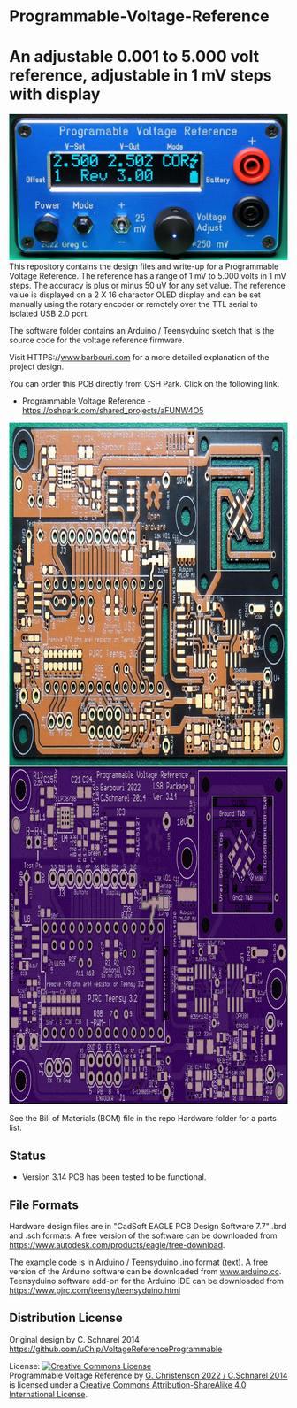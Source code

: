 # Programmable-Voltage-Reference
An adjustable 0.001 to 5.000 volt reference, adjustable in 1 mV steps with display
==============================

<img src="PVRFrontPanel2500-1200.JPG" alt="Programmable Voltage Reference with 1 mV resolution and 50 uV accuracy">
This repository contains the design files and write-up for a Programmable Voltage Reference.  The reference has a range of 1 mV to 5.000 volts in 1 mV steps.  The accuracy is plus or minus 50 uV for any set value.  The reference value is displayed on a 2 X 16 charactor OLED display and can be set manually using the rotary encoder or remotely over the TTL serial to isolated USB 2.0 port.

The software folder contains an Arduino / Teensyduino sketch that is the source code for the voltage reference firmware.

Visit HTTPS://www.barbouri.com for a more detailed explanation of the project design.

You can order this PCB directly from OSH Park.  Click on the following link.  
  * Programmable Voltage Reference - https://oshpark.com/shared_projects/aFUNW4O5 

<img src="PVR314BareBoardTopHighContrast10.JPG" alt="PCB Top" height="619" width="1000">

<img src="PVRv314boardTop.png" alt="PCB Bottom" height="610" width="1000">

See the Bill of Materials (BOM) file in the repo Hardware folder for a parts list.  

## Status  
  * Version 3.14 PCB has been tested to be functional.  

## File Formats  

Hardware design files are in "CadSoft EAGLE PCB Design Software 7.7" .brd and .sch formats.  A free version of the software can be downloaded from https://www.autodesk.com/products/eagle/free-download.

The example code is in Arduino / Teensyduino .ino format (text).  A free version of the Arduino software can be downloaded from www.arduino.cc.
Teensyduino software add-on for the Arduino IDE can be downloaded from https://www.pjrc.com/teensy/teensyduino.html

## Distribution License  

Original design by C. Schnarel 2014 https://github.com/uChip/VoltageReferenceProgrammable

License:
<a rel="license" href="http://creativecommons.org/licenses/by-sa/4.0/"><img alt="Creative Commons License" style="border-width:0" src="https://i.creativecommons.org/l/by-sa/4.0/88x31.png" /></a><br /><span xmlns:dct="http://purl.org/dc/terms/" property="dct:title">Programmable Voltage Reference</span> by <a xmlns:cc="http://creativecommons.org/ns#" href="https://github.com/Barbouri/Programmable-Voltage-Reference" property="cc:attributionName" rel="cc:attributionURL">G. Christenson 2022 / C.Schnarel 2014</a> is licensed under a <a rel="license" href="http://creativecommons.org/licenses/by-sa/4.0/">Creative Commons Attribution-ShareAlike 4.0 International License</a>.
  
